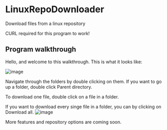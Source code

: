 # LinuxRepoDownloader
Download files from a linux repository

CURL required for this program to work!

## Program walkthrough
Hello, and welcome to this walkthrough. This is what it looks like:

![image](https://user-images.githubusercontent.com/31042508/232116933-215380f5-3325-4b06-9769-dac8a6bab84b.png)

Navigate through the folders by double clicking on them. If you want to go up a folder, double click Parent directory.

To download one file, double click on a file in a folder.

If you want to download every singe file in a folder, you can by clicking on Download all.
![image](https://user-images.githubusercontent.com/31042508/232119382-a34be8eb-0277-4d23-9dff-e10fb003ce84.png)

More features and repository options are coming soon.
